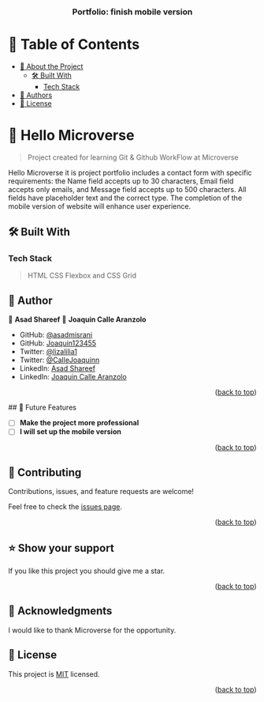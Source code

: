 <a id="readme-top"></a>

<div align="center">

  <h3><b>Portfolio: finish mobile version</b></h3>

</div>

# 📗 Table of Contents

- [📖 About the Project](#about-project)
  - [🛠 Built With](#built-with)
    - [Tech Stack](#tech-stack)
- [👥 Authors](#authors)
- [📝 License](#license)

# 📖 Hello Microverse <a id="about-project"></a>

> Project created for learning Git & Github WorkFlow at Microverse

Hello Microverse it is project portfolio includes a contact form with specific requirements: the Name field accepts up to 30 characters, Email field accepts only emails, and Message field accepts up to 500 characters. All fields have placeholder text and the correct type. The completion of the mobile version of website will enhance user experience.

## 🛠 Built With <a id="built-with"></a>

### Tech Stack <a id="tech-stack"></a>

> HTML CSS Flexbox and CSS Grid

## 👥 Author <a id="authors"></a>

👤 **Asad Shareef**
👤 **Joaquin Calle Aranzolo**

- GitHub: [@asadmisrani](https://github.com/asadmisrani)
- GitHub: [Joaquin123455](https://github.com/Joaquin123455)
- Twitter: [@lizalilia1](https://twitter.com/lizalilia1)
- Twitter: [@CalleJoaquinn](https://twitter.com/CalleJoaquinn)
- LinkedIn: [Asad Shareef](https://www.linkedin.com/in/asad-shareef-b73665233/)
- LinkedIn: [Joaquin Calle Aranzolo](https://www.linkedin.com/in/joaquin-calle-aranzolo-695bba260/)

<p align="right">(<a href="#readme-top">back to top</a>)</p>
## 🔭 Future Features <a name="future-features"></a>

- [ ] **Make the project more professional**
- [ ] **I will set up the mobile version**

<p align="right">(<a href="#readme-top">back to top</a>)</p>

## 🤝 Contributing <a name="contributing"></a>

Contributions, issues, and feature requests are welcome!

Feel free to check the [issues page](../../issues/).

<p align="right">(<a href="#readme-top">back to top</a>)</p>

## ⭐️ Show your support <a name="support"></a>

If you like this project you should give me a star.

<p align="right">(<a href="#readme-top">back to top</a>)</p>

## 🙏 Acknowledgments <a name="acknowledgements"></a>

I would like to thank Microverse for the opportunity.

## 📝 License <a id="license"></a>

This project is [MIT](./LICENSE) licensed.

<p align="right">(<a href="#readme-top">back to top</a>)</p>
